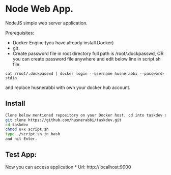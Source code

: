 Node Web App.
========
NodeJS simple web server application.


Prerequisites:

* Docker Engine (you have already install Docker)
* git
* Create password file in root directory full path is /root/.dockpasswd, OR you can create password file anywhere 
and edit below line in script.sh file. 

`cat /root/.dockpasswd | docker login --username husnerabbi --password-stdin`

and replace husnerabbi with own your docker hub account.

## Install
```bash
Clone below mentioned repository on your Docker host, cd into taskdev directory.
git clone https://github.com/husnerabbi/taskdev.git
cd taskdev
chmod u+x script.sh 
type ./script.sh in bash 
and hit Enter.
```

## Test App:
Now you can access application * Url: http://localhost:9000
